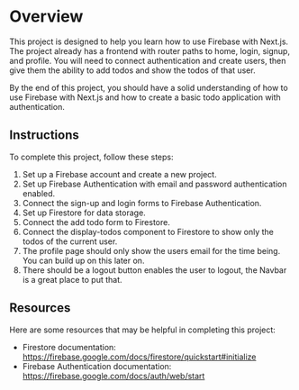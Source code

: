 # Overview

This project is designed to help you learn how to use Firebase with Next.js. The project already has a frontend with router paths to home, login, signup, and profile. You will need to connect authentication and create users, then give them the ability to add todos and show the todos of that user.

By the end of this project, you should have a solid understanding of how to use Firebase with Next.js and how to create a basic todo application with authentication.

## Instructions

To complete this project, follow these steps:

1. Set up a Firebase account and create a new project.
2. Set up Firebase Authentication with email and password authentication enabled.
3. Connect the sign-up and login forms to Firebase Authentication.
4. Set up Firestore for data storage.
5. Connect the add todo form to Firestore.
6. Connect the display-todos component to Firestore to show only the todos of the current user.
7. The profile page should only show the users email for the time being. You can build up on this later on.
8. There should be a logout button enables the user to logout, the Navbar is a great place to put that.

## Resources

Here are some resources that may be helpful in completing this project:

- Firestore documentation: https://firebase.google.com/docs/firestore/quickstart#initialize
- Firebase Authentication documentation: https://firebase.google.com/docs/auth/web/start